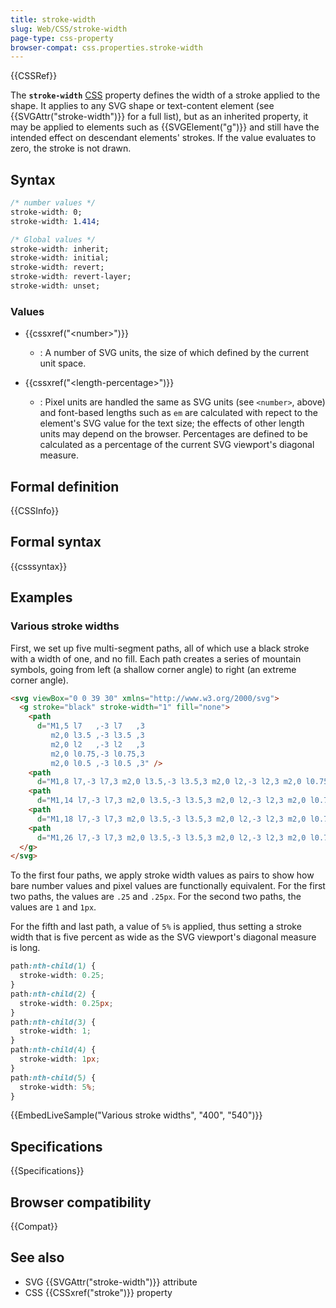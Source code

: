 ```yaml
---
title: stroke-width
slug: Web/CSS/stroke-width
page-type: css-property
browser-compat: css.properties.stroke-width
---
```


{{CSSRef}}

The **`stroke-width`** [CSS](/en-US/docs/Web/CSS) property defines the width of a stroke applied to the shape. It applies to any SVG shape or text-content element (see {{SVGAttr("stroke-width")}} for a full list), but as an inherited property, it may be applied to elements such as {{SVGElement("g")}} and still have the intended effect on descendant elements' strokes. If the value evaluates to zero, the stroke is not drawn.

## Syntax

```css
/* number values */
stroke-width: 0;
stroke-width: 1.414;

/* Global values */
stroke-width: inherit;
stroke-width: initial;
stroke-width: revert;
stroke-width: revert-layer;
stroke-width: unset;
```

### Values

- {{cssxref("&lt;number&gt;")}}

  - : A number of SVG units, the size of which defined by the current unit space.

- {{cssxref("&lt;length-percentage&gt;")}}

  - : Pixel units are handled the same as SVG units (see `<number>`, above) and font-based lengths such as `em` are calculated with repect to the element's SVG value for the text size; the effects of other length units may depend on the browser. Percentages are defined to be calculated as a percentage of the current SVG viewport's diagonal measure.

## Formal definition

{{CSSInfo}}

## Formal syntax

{{csssyntax}}

## Examples

### Various stroke widths

First, we set up five multi-segment paths, all of which use a black stroke with a width of one, and no fill. Each path creates a series of mountain symbols, going from left (a shallow corner angle) to right (an extreme corner angle).

```html
<svg viewBox="0 0 39 30" xmlns="http://www.w3.org/2000/svg">
  <g stroke="black" stroke-width="1" fill="none">
    <path
      d="M1,5 l7   ,-3 l7   ,3
         m2,0 l3.5 ,-3 l3.5 ,3
         m2,0 l2   ,-3 l2   ,3
         m2,0 l0.75,-3 l0.75,3
         m2,0 l0.5 ,-3 l0.5 ,3" />
    <path
      d="M1,8 l7,-3 l7,3 m2,0 l3.5,-3 l3.5,3 m2,0 l2,-3 l2,3 m2,0 l0.75,-3 l0.75,3 m2,0 l0.5,-3 l0.5,3" />
    <path
      d="M1,14 l7,-3 l7,3 m2,0 l3.5,-3 l3.5,3 m2,0 l2,-3 l2,3 m2,0 l0.75,-3 l0.75,3 m2,0 l0.5,-3 l0.5,3" />
    <path
      d="M1,18 l7,-3 l7,3 m2,0 l3.5,-3 l3.5,3 m2,0 l2,-3 l2,3 m2,0 l0.75,-3 l0.75,3 m2,0 l0.5,-3 l0.5,3" />
    <path
      d="M1,26 l7,-3 l7,3 m2,0 l3.5,-3 l3.5,3 m2,0 l2,-3 l2,3 m2,0 l0.75,-3 l0.75,3 m2,0 l0.5,-3 l0.5,3" />
  </g>
</svg>
```

To the first four paths, we apply stroke width values as pairs to show how bare number values and pixel values are functionally equivalent. For the first two paths, the values are `.25` and `.25px`. For the second two paths, the values are `1` and `1px`.

For the fifth and last path, a value of `5%` is applied, thus setting a stroke width that is five percent as wide as the SVG viewport's diagonal measure is long.

```css
path:nth-child(1) {
  stroke-width: 0.25;
}
path:nth-child(2) {
  stroke-width: 0.25px;
}
path:nth-child(3) {
  stroke-width: 1;
}
path:nth-child(4) {
  stroke-width: 1px;
}
path:nth-child(5) {
  stroke-width: 5%;
}
```

{{EmbedLiveSample("Various stroke widths", "400", "540")}}

## Specifications

{{Specifications}}

## Browser compatibility

{{Compat}}

## See also

- SVG {{SVGAttr("stroke-width")}} attribute
- CSS {{CSSxref("stroke")}} property
